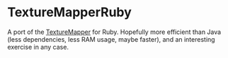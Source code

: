 # TextureMapperRuby

A port of the [TextureMapper](https://github.com/CreeperLava/MassEffectTextureMapper) for Ruby. Hopefully more efficient than Java (less dependencies, less RAM usage, maybe faster), and an interesting exercise in any case.
